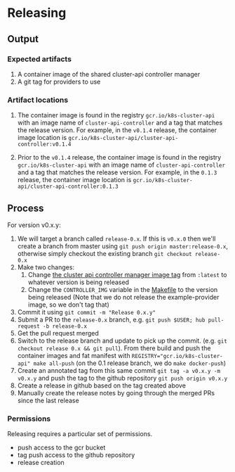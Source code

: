 # Releasing

## Output

### Expected artifacts

1. A container image of the shared cluster-api controller manager
2. A git tag for providers to use

### Artifact locations

1. The container image is found in the registry `gcr.io/k8s-cluster-api` with an
   image name of `cluster-api-controller` and a tag that matches the release
   version. For example, in the `v0.1.4` release, the container image
   location is `gcr.io/k8s-cluster-api/cluster-api-controller:v0.1.4`

1. Prior to the `v0.1.4` release, the container image is found in the
   registry `gcr.io/k8s-cluster-api` with an image name of `cluster-api-controller`
   and a tag that matches the release version. For example, in the `0.1.3` release,
   the container image location is `gcr.io/k8s-cluster-api/cluster-api-controller:0.1.3`

## Process

For version v0.x.y:

1. We will target a branch called `release-0.x`.  If this is `v0.x.0` then we'll
   create a branch from master using `git push origin master:release-0.x`, otherwise
   simply checkout the existing branch `git checkout release-0.x`
2. Make two changes:
   1. Change [the cluster api controller manager image
   tag][managerimg] from `:latest` to whatever version is being released
   1. Change the `CONTROLLER_IMG` variable in the [Makefile][makefile] to the
      version being released
   (Note that we do not release the example-provider image, so we don't tag that)
3. Commit it using `git commit -m "Release 0.x.y"`
4. Submit a PR to the `release-0.x` branch, e.g. `git push $USER; hub pull-request -b release-0.x`
5. Get the pull request merged
6. Switch to the release branch and update to pick up the commit.  (e.g. `git
   checkout release 0.x && git pull`).  From there build and push the container
   images and fat manifest with `REGISTRY="gcr.io/k8s-cluster-api" make all-push` (on the 0.1 release branch, we
   do `make docker-push`)
7. Create an annotated tag from this same commit `git tag -a v0.x.y -m v0.x.y` and push the tag to the github repository `git push origin v0.x.y`
8. Create a release in github based on the tag created above
9. Manually create the release notes by going through the merged PRs since the
   last release

[managerimg]: https://github.com/kubernetes-sigs/cluster-api/blob/fab4c07ea9fb0f124a5abe3dd7fcfffc23f2a1b3/config/default/manager_image_patch.yaml
[makefile]: https://github.com/kubernetes-sigs/cluster-api/blob/fab4c07ea9fb0f124a5abe3dd7fcfffc23f2a1b3/Makefile

### Permissions

Releasing requires a particular set of permissions.

* push access to the gcr bucket
* tag push access to the github repository
* release creation
